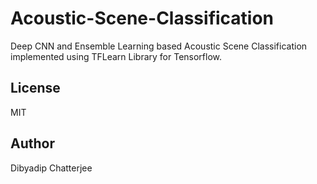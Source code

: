 # Acoustic-Scene-Classification
Deep CNN and Ensemble Learning based Acoustic Scene Classification implemented using TFLearn Library for Tensorflow.

## License
MIT

## Author
Dibyadip Chatterjee
